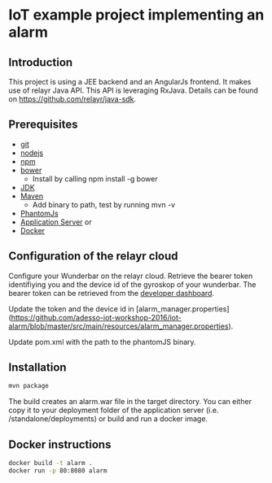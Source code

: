 # IoT example project implementing an alarm


## Introduction

This project is using a JEE backend and an AngularJs frontend. It makes use of relayr Java API.
This API is leveraging RxJava. Details can be found on https://github.com/relayr/java-sdk.


## Prerequisites
* [git](https://git-scm.com/)
* [nodejs](http://nodejs.org)
* [npm](https://www.npmjs.org)
* [bower](http://bower.io)
   * Install by calling npm install -g bower
* [JDK](http://www.oracle.com/technetwork/java/javaee/downloads/index.html)
* [Maven](https://maven.apache.org)
  * Add binary to path, test by running mvn -v
* [PhantomJs](http://phantomjs.org)
* [Application Server](http://http://wildfly.org/) or
* [Docker](https://www.docker.com/)

## Configuration of the relayr cloud
Configure your Wunderbar on the relayr cloud. Retrieve the bearer token identifiying you and the device id of the gyroskop of your wunderbar. The bearer token can be retrieved from the [developer dashboard](https://developer.relayr.io/dashboard/account/general).

Update the token and the device id in [alarm_manager.properties] (https://github.com/adesso-iot-workshop-2016/iot-alarm/blob/master/src/main/resources/alarm_manager.properties).

Update pom.xml with the path to the phantomJS binary.

## Installation
```bash
mvn package
```
The build creates an alarm.war file in the target directory. You can either copy it to your deployment folder of the application server (i.e. <wildfly-install-dir>/standalone/deployments) or build and run a docker image.

## Docker instructions
```bash
docker build -t alarm .
docker run -p 80:8080 alarm
```


